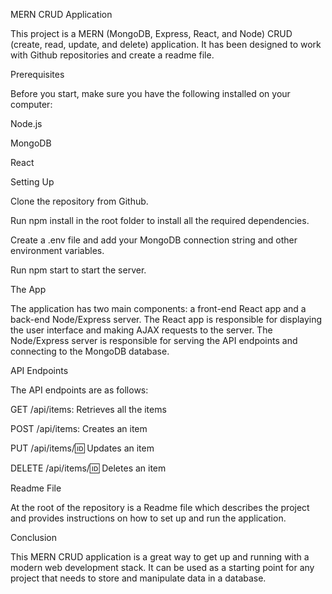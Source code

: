 MERN CRUD Application

This project is a MERN (MongoDB, Express, React, and Node) CRUD (create, read, update, and delete) application. It has been designed to work with Github repositories and create a readme file.


Prerequisites

Before you start, make sure you have the following installed on your computer:



Node.js 

MongoDB 

React 


Setting Up


Clone the repository from Github.

Run npm install in the root folder to install all the required dependencies.

Create a .env file and add your MongoDB connection string and other environment variables.

Run npm start to start the server.


The App

The application has two main components: a front-end React app and a back-end Node/Express server. The React app is responsible for displaying the user interface and making AJAX requests to the server. The Node/Express server is responsible for serving the API endpoints and connecting to the MongoDB database.


API Endpoints

The API endpoints are as follows:



GET /api/items: Retrieves all the items

POST /api/items: Creates an item

PUT /api/items/:id: Updates an item

DELETE /api/items/:id: Deletes an item


Readme File

At the root of the repository is a Readme file which describes the project and provides instructions on how to set up and run the application.


Conclusion

This MERN CRUD application is a great way to get up and running with a modern web development stack. It can be used as a starting point for any project that needs to store and manipulate data in a database.
